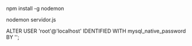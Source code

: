npm install -g nodemon

nodemon servidor.js

ALTER USER 'root'@'localhost' IDENTIFIED WITH mysql_native_password BY '';
